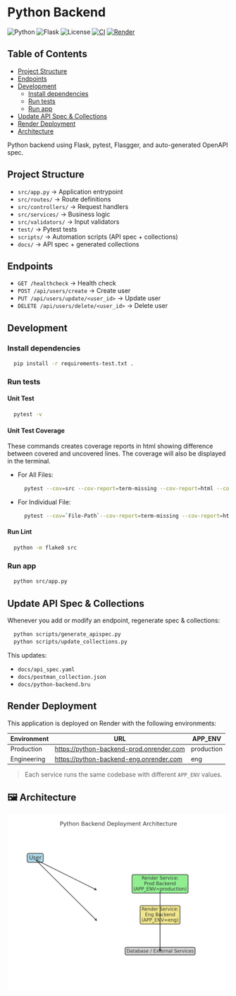 # Python Backend

![Python](https://img.shields.io/badge/python-3.10+-blue.svg)
![Flask](https://img.shields.io/badge/flask-2.x-green.svg)
![License](https://img.shields.io/badge/license-MIT-yellow.svg)
[![CI](https://github.com/your-username/your-repo/actions/workflows/CI.yml/badge.svg)](https://github.com/your-username/your-repo/actions)
[![Render](https://img.shields.io/badge/deploy-Render-blueviolet)](https://render.com)

## Table of Contents

- [Project Structure](-#project-structure)
- [Endpoints](-#endpoints)
- [Development](-#development)
  - [Install dependencies](-#install-dependencies)
  - [Run tests](-#run-tests)
  - [Run app](-#run-app)
- [Update API Spec & Collections](-#update-api-spec-&-collections)
- [Render Deployment](-#render-deployment)
- [Architecture](-#architecture)

Python backend using Flask, pytest, Flasgger, and auto-generated OpenAPI spec.

## Project Structure

- `src/app.py` → Application entrypoint
- `src/routes/` → Route definitions
- `src/controllers/` → Request handlers
- `src/services/` → Business logic
- `src/validators/` → Input validators
- `test/` → Pytest tests
- `scripts/` → Automation scripts (API spec + collections)
- `docs/` → API spec + generated collections

## Endpoints

- `GET /healthcheck` → Health check
- `POST /api/users/create` → Create user
- `PUT /api/users/update/<user_id>` → Update user
- `DELETE /api/users/delete/<user_id>` → Delete user

## Development

### Install dependencies

```bash
  pip install -r requirements-test.txt .
```

### Run tests

#### Unit Test

```bash
  pytest -v
```

#### Unit Test Coverage

These commands creates coverage reports in html showing difference between covered and uncovered lines. The coverage will also be displayed in the terminal.

- For All Files:
  ```bash
    pytest --cov=src --cov-report=term-missing --cov-report=html --cov-report=annotate:coverage/annotate
  ```
- For Individual File:
  ```bash
    pytest --cov=`File-Path`--cov-report=term-missing --cov-report=html:coverage/html --cov-report=annotate:coverage/annotate
  ```

#### Run Lint

```bash
  python -m flake8 src
```

### Run app

```bash
  python src/app.py
```

## Update API Spec & Collections

Whenever you add or modify an endpoint, regenerate spec & collections:

```bash
  python scripts/generate_apispec.py
  python scripts/update_collections.py
```

This updates:

- `docs/api_spec.yaml`
- `docs/postman_collection.json`
- `docs/python-backend.bru`

## Render Deployment

This application is deployed on Render with the following environments:

| Environment | URL                                        | APP_ENV    |
| ----------- | ------------------------------------------ | ---------- |
| Production  | <https://python-backend-prod.onrender.com> | production |
| Engineering | <https://python-backend-eng.onrender.com>  | eng        |

> Each service runs the same codebase with different `APP_ENV` values.

## 🖼 Architecture

![Architecture Diagram](./architecture.png)
